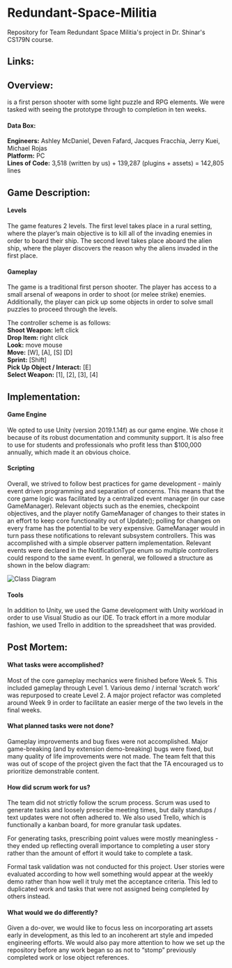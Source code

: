 # Redundant-Space-Militia  
Repository for Team Redundant Space Militia's project in Dr. Shinar's CS179N course.



## Links:  



## Overview:  
<Insert Game Title Here> is a first person shooter with some light puzzle and RPG elements. We were tasked with seeing the prototype through to completion in ten weeks.

#### Data Box:  
**Engineers:** Ashley McDaniel, Deven Fafard, Jacques Fracchia, Jerry Kuei, Michael Rojas  
**Platform:** PC  
**Lines of Code:** 3,518 (written by us) + 139,287 (plugins + assets) = 142,805 lines  


## Game Description:  
#### Levels  
The game features 2 levels. The first level takes place in a rural setting, where the player’s main objective is to kill all of the invading enemies in order to board their ship. The second level takes place aboard the alien ship, where the player discovers the reason why the aliens invaded in the first place.

#### Gameplay  
The game is a traditional first person shooter. The player has access to a small arsenal of weapons in order to shoot (or melee strike) enemies. Additionally, the player can pick up some objects in order to solve small puzzles to proceed through the levels. 

The controller scheme is as follows:  
**Shoot Weapon:** left click  
**Drop Item:** right click  
**Look:**  move mouse  
**Move:** [W], [A], [S] [D]  
**Sprint:** [Shift]   
**Pick Up Object / Interact:** [E]  
**Select Weapon:** [1], [2], [3], [4]  


## Implementation:  
#### Game Engine  
We opted to use Unity (version 2019.1.14f) as our game engine. We chose it because of its robust documentation and community support. It is also free to use for students and professionals who profit less than $100,000 annually, which made it an obvious choice.

#### Scripting  
Overall, we strived to follow best practices for game development - mainly event driven programming and separation of concerns. This means that the core game logic was facilitated by a centralized event manager (in our case GameManager). Relevant objects such as the enemies, checkpoint objectives, and the player notify GameManager of changes to their states in an effort to keep core functionality out of Update(); polling for changes on every frame has the potential to be very expensive. GameManager would in turn pass these notifications to relevant subsystem controllers. This was accomplished with a simple observer pattern implementation. Relevant events were declared in the NotificationType enum so multiple controllers could respond to the same event. In general, we followed a structure as shown in the below diagram:

![Class Diagram](https://imgur.com/i3og5VX)

#### Tools  
In addition to Unity, we used the Game development with Unity workload in order to use Visual Studio as our IDE. To track effort in a more modular fashion, we used Trello in addition to the spreadsheet that was provided.


## Post Mortem:  
#### What tasks were accomplished?  
Most of the core gameplay mechanics were finished before Week 5. This included gameplay through Level 1. Various demo / internal ‘scratch work’ was repurposed to create Level 2. A major project refactor was completed around Week 9 in order to facilitate an easier merge of the two levels in the final weeks.

#### What planned tasks were not done?  
Gameplay improvements and bug fixes were not accomplished. Major game-breaking (and by extension demo-breaking) bugs were fixed, but many quality of life improvements were not made. The team felt that this was out of scope of the project given the fact that the TA encouraged us to prioritize demonstrable content.

#### How did scrum work for us?  
The team did not strictly follow the scrum process. Scrum was used to generate tasks and loosely prescribe meeting times, but daily standups / text updates were not often adhered to. We also used Trello, which is functionally a kanban board, for more granular task updates.

For generating tasks, prescribing point values were mostly meaningless - they ended up reflecting overall importance to completing a user story rather than the amount of effort it would take to complete a task.

Formal task validation was not conducted for this project. User stories were evaluated according to how well something would appear at the weekly demo rather than how well it truly met the acceptance criteria. This led to duplicated work and tasks that were not assigned being completed by others instead.

#### What would we do differently?  
Given a do-over, we would like to focus less on incorporating art assets early in development, as this led to an incoherent art style and impeded engineering efforts. We would also pay more attention to how we set up the repository before any work began so as not to “stomp” previously completed work or lose object references.
